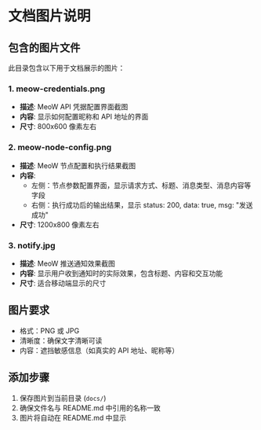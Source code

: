 # 文档图片说明

## 包含的图片文件

此目录包含以下用于文档展示的图片：

### 1. meow-credentials.png
- **描述**: MeoW API 凭据配置界面截图
- **内容**: 显示如何配置昵称和 API 地址的界面
- **尺寸**: 800x600 像素左右

### 2. meow-node-config.png  
- **描述**: MeoW 节点配置和执行结果截图
- **内容**: 
  - 左侧：节点参数配置界面，显示请求方式、标题、消息类型、消息内容等字段
  - 右侧：执行成功后的输出结果，显示 status: 200, data: true, msg: "发送成功"
- **尺寸**: 1200x800 像素左右

### 3. notify.jpg
- **描述**: MeoW 推送通知效果截图
- **内容**: 显示用户收到通知时的实际效果，包含标题、内容和交互功能
- **尺寸**: 适合移动端显示的尺寸

## 图片要求

- 格式：PNG 或 JPG
- 清晰度：确保文字清晰可读
- 内容：遮挡敏感信息（如真实的 API 地址、昵称等）

## 添加步骤

1. 保存图片到当前目录 (`docs/`)
2. 确保文件名与 README.md 中引用的名称一致
3. 图片将自动在 README.md 中显示
